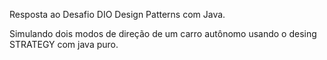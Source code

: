 Resposta ao Desafio DIO Design Patterns com Java.

Simulando dois modos de direção de um carro autônomo usando o desing STRATEGY com java puro.